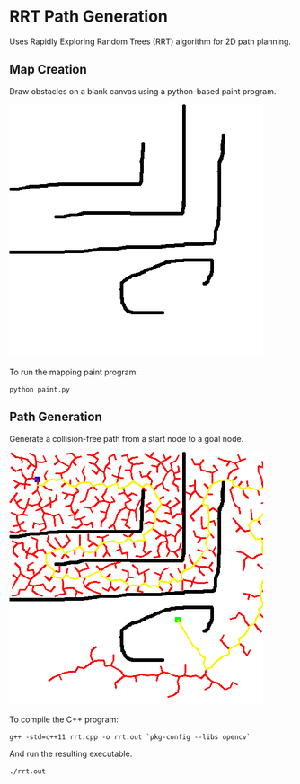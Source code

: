 # RRT Path Generation

Uses Rapidly Exploring Random Trees (RRT) algorithm for 2D path planning.


## Map Creation  

Draw obstacles on a blank canvas using a python-based paint program.

![RRT Path Generation](./map.png)

To run the mapping paint program:
~~~
python paint.py
~~~


## Path Generation

Generate a collision-free path from a start node to a goal node.

![RRT Path Generation](./rrt_path.png)

To compile the C++ program:
~~~
g++ -std=c++11 rrt.cpp -o rrt.out `pkg-config --libs opencv`
~~~

And run the resulting executable.
~~~
./rrt.out
~~~
